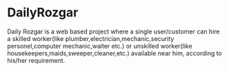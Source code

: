 # DailyRozgar
Daily Rozgar is a web based project where a single user/customer can hire a skilled worker(like plumber,electrician,mechanic,security personel,computer mechanic,waiter etc.) or unskilled worker(like housekeepers,maids,sweeper,cleaner,etc.) available near him, according to his/her requirement.
